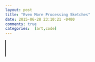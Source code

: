 ```yaml
---
layout: post
title: "Even More Processing Sketches"
date: 2015-06-28 23:10:21 -0400
comments: true
categories:  [art,code]
---
```

<script type="text/javascript" src="{{ root_url }}/javascripts/processing.min.js"></script>
<script type="text/javascript" src="{{ root_url }}/javascripts/libs/jquery.min.js"></script>
<!--more-->
<canvas status="off" style="border:1px solid #000000;" data-processing-sources="/sketches/tree.pde"> </canvas> 
<br/>
<canvas status="off" style="border:1px solid #000000;" data-processing-sources="/sketches/wave.pde"> </canvas> 
<br/>
<canvas status="off" style="border:1px solid #000000;" data-processing-sources="/sketches/crazynet.pde"> </canvas> 

